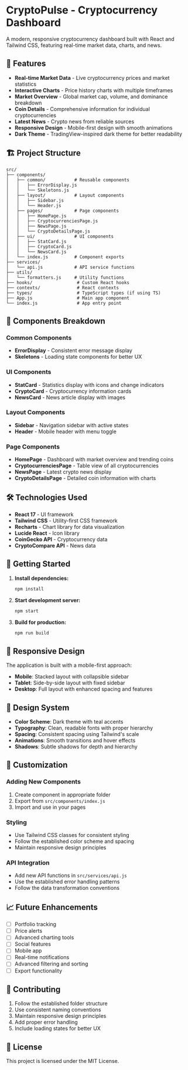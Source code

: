 # CryptoPulse - Cryptocurrency Dashboard

A modern, responsive cryptocurrency dashboard built with React and Tailwind CSS, featuring real-time market data, charts, and news.

## 🚀 Features

- **Real-time Market Data** - Live cryptocurrency prices and market statistics
- **Interactive Charts** - Price history charts with multiple timeframes
- **Market Overview** - Global market cap, volume, and dominance breakdown
- **Coin Details** - Comprehensive information for individual cryptocurrencies
- **Latest News** - Crypto news from reliable sources
- **Responsive Design** - Mobile-first design with smooth animations
- **Dark Theme** - TradingView-inspired dark theme for better readability

## 🏗️ Project Structure

```
src/
├── components/
│   ├── common/           # Reusable components
│   │   ├── ErrorDisplay.js
│   │   └── Skeletons.js
│   ├── layout/           # Layout components
│   │   ├── Sidebar.js
│   │   └── Header.js
│   ├── pages/            # Page components
│   │   ├── HomePage.js
│   │   ├── CryptocurrenciesPage.js
│   │   ├── NewsPage.js
│   │   └── CryptoDetailsPage.js
│   ├── ui/               # UI components
│   │   ├── StatCard.js
│   │   ├── CryptoCard.js
│   │   └── NewsCard.js
│   └── index.js          # Component exports
├── services/
│   └── api.js            # API service functions
├── utils/
│   └── formatters.js     # Utility functions
├── hooks/                 # Custom React hooks
├── contexts/              # React contexts
├── types/                 # TypeScript types (if using TS)
├── App.js                 # Main app component
└── index.js               # App entry point
```

## 🧩 Components Breakdown

### Common Components
- **ErrorDisplay** - Consistent error message display
- **Skeletons** - Loading state components for better UX

### UI Components
- **StatCard** - Statistics display with icons and change indicators
- **CryptoCard** - Cryptocurrency information cards
- **NewsCard** - News article display with images

### Layout Components
- **Sidebar** - Navigation sidebar with active states
- **Header** - Mobile header with menu toggle

### Page Components
- **HomePage** - Dashboard with market overview and trending coins
- **CryptocurrenciesPage** - Table view of all cryptocurrencies
- **NewsPage** - Latest crypto news display
- **CryptoDetailsPage** - Detailed coin information with charts

## 🛠️ Technologies Used

- **React 17** - UI framework
- **Tailwind CSS** - Utility-first CSS framework
- **Recharts** - Chart library for data visualization
- **Lucide React** - Icon library
- **CoinGecko API** - Cryptocurrency data
- **CryptoCompare API** - News data

## 🚀 Getting Started

1. **Install dependencies:**
   ```bash
   npm install
   ```

2. **Start development server:**
   ```bash
   npm start
   ```

3. **Build for production:**
   ```bash
   npm run build
   ```

## 📱 Responsive Design

The application is built with a mobile-first approach:
- **Mobile**: Stacked layout with collapsible sidebar
- **Tablet**: Side-by-side layout with fixed sidebar
- **Desktop**: Full layout with enhanced spacing and features

## 🎨 Design System

- **Color Scheme**: Dark theme with teal accents
- **Typography**: Clean, readable fonts with proper hierarchy
- **Spacing**: Consistent spacing using Tailwind's scale
- **Animations**: Smooth transitions and hover effects
- **Shadows**: Subtle shadows for depth and hierarchy

## 🔧 Customization

### Adding New Components
1. Create component in appropriate folder
2. Export from `src/components/index.js`
3. Import and use in your pages

### Styling
- Use Tailwind CSS classes for consistent styling
- Follow the established color scheme and spacing
- Maintain responsive design principles

### API Integration
- Add new API functions in `src/services/api.js`
- Use the established error handling patterns
- Follow the data transformation conventions

## 📈 Future Enhancements

- [ ] Portfolio tracking
- [ ] Price alerts
- [ ] Advanced charting tools
- [ ] Social features
- [ ] Mobile app
- [ ] Real-time notifications
- [ ] Advanced filtering and sorting
- [ ] Export functionality

## 🤝 Contributing

1. Follow the established folder structure
2. Use consistent naming conventions
3. Maintain responsive design principles
4. Add proper error handling
5. Include loading states for better UX

## 📄 License

This project is licensed under the MIT License.
